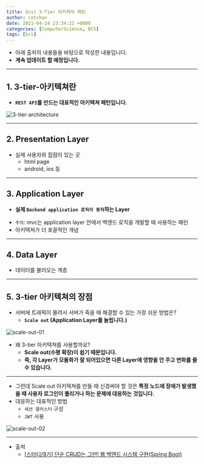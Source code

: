 ```yaml
---
title: bcs) 3-Tier 아키텍쳐 패턴
author: cotchan 
date: 2021-04-24 23:34:21 +0800 
categories: [ComputerScience, BCS]
tags: [bcs]
---
```


+ 아래 출처의 내용들을 바탕으로 작성한 내용입니다.    
+ **계속 업데이트 할 예정입니다.**

---

## 1. 3-tier-아키텍쳐란

+ **`REST API`를 만드는 대표적인 아키텍쳐 패턴입니다.**

![3-tier-architecture](https://user-images.githubusercontent.com/75410527/115984724-991e6f80-a5e3-11eb-958b-4ae26af9611f.PNG)

---

## 2. Presentation Layer

+ 실제 사용자와 접점이 있는 곳
  + html page
  + android, ios 등

---

## 3. Application Layer

+ **실제 `Backend application 로직이 동작`하는 Layer**

- `주의`: mvc는 application layer 안에서 백엔드 로직을 개발할 때 사용하는 패턴
- 아키텍쳐가 더 포괄적인 개념

---

## 4. Data Layer

+ 데이터를 불러오는 계층

---

## 5. 3-tier 아키텍쳐의 장점

- 서버에 트래픽이 몰려서 서버가 죽을 때 해결할 수 있는 가장 쉬운 방법은?
    - **`Scale out` (Application Layer를 늘립니다.)**

![scale-out-01](https://user-images.githubusercontent.com/75410527/115984799-e00c6500-a5e3-11eb-8c55-c6052120428c.PNG)

+ 왜 3-tier 아키텍쳐를 사용할까요?
    + **Scale out(수평 확장)이 쉽기 때문입니다.**
    + **즉, 각 Layer가 모듈화가 잘 되어있으면 다른 Layer에 영향을 안 주고 변화를 줄 수 있습니다.**

---

+ 그런데 Scale out 아키텍쳐를 만들 때 신경써야 할 것은 **특정 노드에 장애가 발생했을 때 사용자 로그인이 풀리거나 하는 문제에 대응하는 것입니다.**
+ 대응하는 대표적인 방법 
    + `세션 클러스터` 구성
    + `JWT` 사용

![scale-out-02](https://user-images.githubusercontent.com/75410527/115985009-c586bb80-a5e4-11eb-824b-551bacc2f002.PNG)

---
+ 출처
    + [[스터디/9기] 단순 CRUD는 그만! 웹 백엔드 시스템 구현(Spring Boot)](https://programmers.co.kr/learn/courses/11694) 
